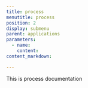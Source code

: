 ```yaml
---
title: process
menutitle: process
position: 2
display: submenu
parent: applications
parameters:
  - name:
    content:
content_markdown:

---
```

This is process documentation
